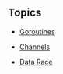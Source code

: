 ## Topics

- [Goroutines](https://qburst-georgekutty.github.io/go-workshop/lessons/goroutines/basics)

- [Channels](https://qburst-georgekutty.github.io/go-workshop/lessons/channels/basics)

- [Data Race](https://github.com/qburst-georgekutty/go-workshop/blob/master/codes/data_race.go)